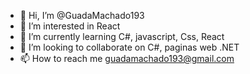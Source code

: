 - 👋 Hi, I’m @GuadaMachado193
- 👀 I’m interested in React
- 🌱 I’m currently learning C#, javascript, Css, React
- 💞️ I’m looking to collaborate on C#, paginas web .NET
- 📫 How to reach me guadamachado193@gmail.com

<!---
GuadaMachado193/GuadaMachado193 is a ✨ special ✨ repository because its `README.md` (this file) appears on your GitHub profile.
You can click the Preview link to take a look at your changes.
--->

